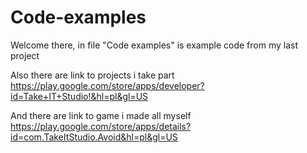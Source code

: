 # Code-examples
Welcome there, in file "Code examples" is example code from my last project

Also there are link to projects i take part
https://play.google.com/store/apps/developer?id=Take+IT+Studio!&hl=pl&gl=US

And there are link to game i made all myself
https://play.google.com/store/apps/details?id=com.TakeItStudio.Avoid&hl=pl&gl=US
